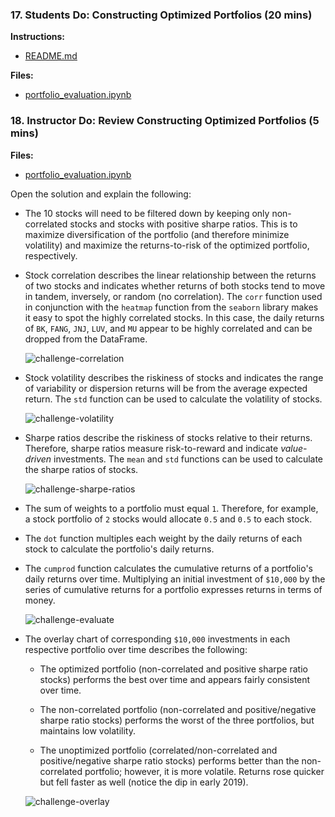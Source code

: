 ### 17. Students Do: Constructing Optimized Portfolios (20 mins)

**Instructions:**

* [README.md](Activities/16-Stu_Portfolio_Planner_Part_II/README.md)

**Files:**

* [portfolio_evaluation.ipynb](Activities/16-Stu_Portfolio_Planner_Part_II/Unsolved/portfolio_planner_part_2.ipynb)

### 18. Instructor Do: Review Constructing Optimized Portfolios (5 mins)

**Files:**

* [portfolio_evaluation.ipynb](Activities/16-Stu_Portfolio_Planner_Part_II/Solved/portfolio_planner_part_2.ipynb)

Open the solution and explain the following:

* The 10 stocks will need to be filtered down by keeping only non-correlated stocks and stocks with positive sharpe ratios. This is to maximize diversification of the portfolio (and therefore minimize volatility) and maximize the returns-to-risk of the optimized portfolio, respectively.

* Stock correlation describes the linear relationship between the returns of two stocks and indicates whether returns of both stocks tend to move in tandem, inversely, or random (no correlation). The `corr` function used in conjunction with the `heatmap` function from the `seaborn` library makes it easy to spot the highly correlated stocks. In this case, the daily returns of `BK`, `FANG`, `JNJ`, `LUV`, and `MU` appear to be highly correlated and can be dropped from the DataFrame.

  ![challenge-correlation](Images/challenge-correlation.png)

* Stock volatility describes the riskiness of stocks and indicates the range of variability or dispersion returns will be from the average expected return. The `std` function can be used to calculate the volatility of stocks.

  ![challenge-volatility](Images/challenge-volatility.png)

* Sharpe ratios describe the riskiness of stocks relative to their returns. Therefore, sharpe ratios measure risk-to-reward and indicate *value-driven* investments. The `mean` and `std` functions can be used to calculate the sharpe ratios of stocks.

  ![challenge-sharpe-ratios](Images/challenge-sharpe-ratios.png)

* The sum of weights to a portfolio must equal `1`. Therefore, for example, a stock portfolio of `2` stocks would allocate `0.5` and `0.5` to each stock.

* The `dot` function multiples each weight by the daily returns of each stock to calculate the portfolio's daily returns.

* The `cumprod` function calculates the cumulative returns of a portfolio's daily returns over time. Multiplying an initial investment of `$10,000` by the series of cumulative returns for a portfolio expresses returns in terms of money.

  ![challenge-evaluate](Images/challenge-evaluate.png)

* The overlay chart of corresponding `$10,000` investments in each respective portfolio over time describes the following:

  * The optimized portfolio (non-correlated and positive sharpe ratio stocks) performs the best over time and appears fairly consistent over time.

  * The non-correlated portfolio (non-correlated and positive/negative sharpe ratio stocks) performs the worst of the three portfolios, but maintains low volatility.

  * The unoptimized portfolio (correlated/non-correlated and positive/negative sharpe ratio stocks) performs better than the non-correlated portfolio; however, it is more volatile. Returns rose quicker but fell faster as well (notice the dip in early 2019).

  ![challenge-overlay](Images/challenge-overlay.png)